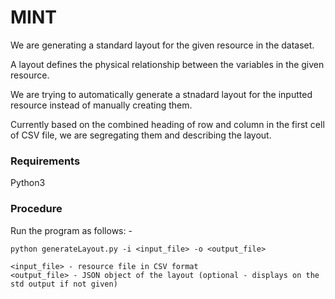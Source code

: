 # MINT

  We are generating a standard layout for the given resource in the dataset.

  A layout defines the physical relationship between the variables in the given resource.

  We are trying to automatically generate a stnadard layout for the inputted resource instead of manually creating them.

  Currently based on the combined heading of row and column in the first cell of CSV file, we are segregating them and describing the layout.

### Requirements

  Python3

### Procedure

  Run the program as follows: -

    python generateLayout.py -i <input_file> -o <output_file>

    <input_file> - resource file in CSV format
    <output_file> - JSON object of the layout (optional - displays on the std output if not given)